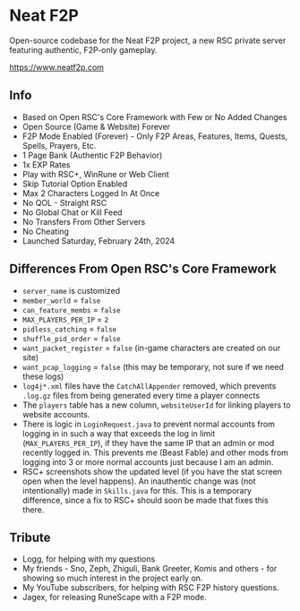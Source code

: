 # Neat F2P

Open-source codebase for the Neat F2P project, a new RSC private server featuring authentic, F2P-only gameplay.

https://www.neatf2p.com

## Info

-   Based on Open RSC's Core Framework with Few or No Added Changes
-   Open Source (Game & Website) Forever
-   F2P Mode Enabled (Forever) - Only F2P Areas, Features, Items, Quests, Spells, Prayers, Etc.
-   1 Page Bank (Authentic F2P Behavior)
-   1x EXP Rates
-   Play with RSC+, WinRune or Web Client
-   Skip Tutorial Option Enabled
-   Max 2 Characters Logged In At Once
-   No QOL - Straight RSC
-   No Global Chat or Kill Feed
-   No Transfers From Other Servers
-   No Cheating
-   Launched Saturday, February 24th, 2024

## Differences From Open RSC's Core Framework

-   `server_name` is customized
-   `member_world` = `false`
-   `can_feature_membs` = `false`
-   `MAX_PLAYERS_PER_IP` = `2`
-   `pidless_catching` = `false`
-   `shuffle_pid_order` = `false`
-   `want_packet_register` = `false` (in-game characters are created on our site)
-   `want_pcap_logging` = `false` (this may be temporary, not sure if we need these logs)
-   `log4j*.xml` files have the `CatchAllAppender` removed, which prevents `.log.gz` files from being generated every time a player connects
-   The `players` table has a new column, `websiteUserId` for linking players to website accounts.
-   There is logic in `LoginRequest.java` to prevent normal accounts from logging in in such a way that exceeds the log in limit (`MAX_PLAYERS_PER_IP`), if they have the same IP that an admin or mod recently logged in. This prevents me (Beast Fable) and other mods from logging into 3 or more normal accounts just because I am an admin.
-   RSC+ screenshots show the updated level (if you have the stat screen open when the level happens). An inauthentic change was (not intentionally) made in `Skills.java` for this. This is a temporary difference, since a fix to RSC+ should soon be made that fixes this there.

## Tribute

-   Logg, for helping with my questions
-   My friends - Sno, Zeph, Zhiguli, Bank Greeter, Komis and others - for showing so much interest in the project early on.
-   My YouTube subscribers, for helping with RSC F2P history questions.
-   Jagex, for releasing RuneScape with a F2P mode.
